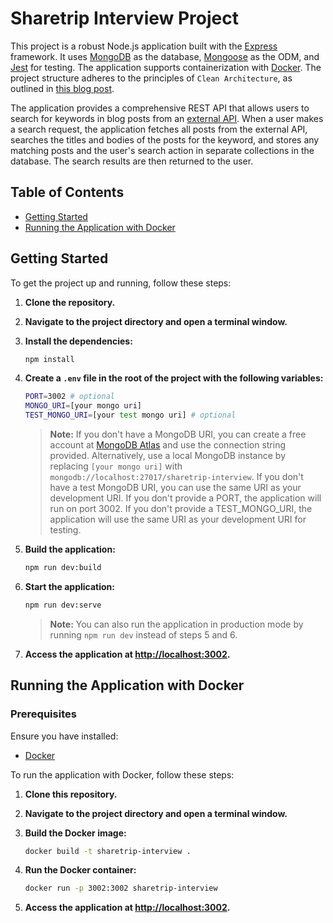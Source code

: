 # Sharetrip Interview Project

This project is a robust Node.js application built with the [Express](https://expressjs.com/) framework. It uses [MongoDB](https://www.mongodb.com/) as the database, [Mongoose](https://mongoosejs.com/) as the ODM, and [Jest](https://jestjs.io/) for testing. The application supports containerization with [Docker](https://www.docker.com/). The project structure adheres to the principles of `Clean Architecture`, as outlined in [this blog post](https://paulallies.medium.com/clean-architecture-typescript-express-api-b90846794998).

The application provides a comprehensive REST API that allows users to search for keywords in blog posts from an [external API](https://jsonplaceholder.typicode.com/posts). When a user makes a search request, the application fetches all posts from the external API, searches the titles and bodies of the posts for the keyword, and stores any matching posts and the user's search action in separate collections in the database. The search results are then returned to the user.

## Table of Contents

- [Getting Started](#getting-started)
- [Running the Application with Docker](#running-the-application-with-docker)

## Getting Started

To get the project up and running, follow these steps:

1. **Clone the repository.**

2. **Navigate to the project directory and open a terminal window.**

3. **Install the dependencies:**
    ```bash
    npm install
    ```

4. **Create a `.env` file in the root of the project with the following variables:**
    ```bash
    PORT=3002 # optional
    MONGO_URI=[your mongo uri]
    TEST_MONGO_URI=[your test mongo uri] # optional
    ```
    > **Note:** If you don't have a MongoDB URI, you can create a free account at [MongoDB Atlas](https://www.mongodb.com/cloud/atlas) and use the connection string provided. Alternatively, use a local MongoDB instance by replacing `[your mongo uri]` with `mongodb://localhost:27017/sharetrip-interview`. If you don't have a test MongoDB URI, you can use the same URI as your development URI. If you don't provide a PORT, the application will run on port 3002. If you don't provide a TEST_MONGO_URI, the application will use the same URI as your development URI for testing.

5. **Build the application:**
    ```bash
    npm run dev:build
    ```

6. **Start the application:**
    ```bash
    npm run dev:serve
    ```
    > **Note:** You can also run the application in production mode by running `npm run dev` instead of steps 5 and 6.

7. **Access the application at [http://localhost:3002](http://localhost:3002).**

## Running the Application with Docker

### Prerequisites

Ensure you have installed:

- [Docker](https://www.docker.com/products/docker-desktop)

To run the application with Docker, follow these steps:

1. **Clone this repository.**

2. **Navigate to the project directory and open a terminal window.**

3. **Build the Docker image:**
    ```bash
    docker build -t sharetrip-interview .
    ```

4. **Run the Docker container:**
    ```bash
    docker run -p 3002:3002 sharetrip-interview
    ```

5. **Access the application at [http://localhost:3002](http://localhost:3002).**